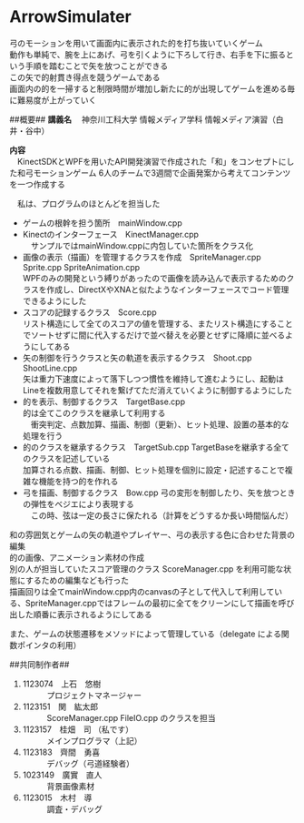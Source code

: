 ArrowSimulater
==============
弓のモーションを用いて画面内に表示された的を打ち抜いていくゲーム  
動作も単純で、腕を上にあげ、弓を引くように下ろして行き、右手を下に振るという手順を踏むことで矢を放つことができる  
この矢で的射貫き得点を競うゲームである  
画面内の的を一掃すると制限時間が増加し新たに的が出現してゲームを進める毎に難易度が上がっていく
  
##概要##
**講義名**
　神奈川工科大学 情報メディア学科 情報メディア演習（白井・谷中）

**内容**  
　KinectSDKとWPFを用いたAPI開発演習で作成された「和」をコンセプトにした和弓モーションゲーム
  6人のチームで3週間で企画発案から考えてコンテンツを一つ作成する  
  
　私は、プログラムのほとんどを担当した  
  * ゲームの根幹を担う箇所　mainWindow.cpp  
  * Kinectのインターフェース　KinectManager.cpp  
　サンプルではmainWindow.cppに内包していた箇所をクラス化
  * 画像の表示（描画）を管理するクラスを作成　SpriteManager.cpp Sprite.cpp SpriteAnimation.cpp  
  WPFのみの開発という縛りがあったので画像を読み込んで表示するためのクラスを作成し、DirectXやXNAと似たようなインターフェースでコード管理できるようにした
  * スコアの記録するクラス　Score.cpp  
  リスト構造にして全てのスコアの値を管理する、またリスト構造にすることでソートせずに間に代入するだけで並べ替えを必要とせずに降順に並べるようにしてある
  * 矢の制御を行うクラスと矢の軌道を表示するクラス　Shoot.cpp ShootLine.cpp  
  矢は重力下速度によって落下しつつ慣性を維持して進むようにし、起動はLineを複数用意してそれを繋げてただ消えていくように制御するようにした
  * 的を表示、制御するクラス　TargetBase.cpp  
  的は全てこのクラスを継承して利用する  
　衝突判定、点数加算、描画、制御（更新）、ヒット処理、設置の基本的な処理を行う
  * 的のクラスを継承するクラス　TargetSub.cpp
  TargetBaseを継承する全てのクラスを記述している  
  加算される点数、描画、制御、ヒット処理を個別に設定・記述することで複雑な機能を持つ的を作れる
  * 弓を描画、制御するクラス　Bow.cpp
  弓の変形を制御したり、矢を放つときの弾性をベジエにより表現する  
　この時、弦は一定の長さに保たれる（計算をどうするか長い時間悩んだ）  
  
和の雰囲気とゲームの矢の軌道やプレイヤー、弓の表示する色に合わせた背景の編集  
的の画像、アニメーション素材の作成  
別の人が担当していたスコア管理のクラス ScoreManager.cpp を利用可能な状態にするための編集なども行った  
描画回りは全てmainWindow.cpp内のcanvasの子として代入して利用している、SpriteManager.cppではフレームの最初に全てをクリーンにして描画を呼び出した順番に表示されるようにしてある
  
また、ゲームの状態遷移をメソッドによって管理している（delegate による関数ポインタの利用）  
  
##共同制作者##
  1. 1123074　上石　悠樹  
　　　プロジェクトマネージャー
  1. 1123151　関　紘太郎  
　　　ScoreManager.cpp FileIO.cpp のクラスを担当
  1. 1123157　桂畑　司 （私です）  
　　　メインプログラマ（上記）
  1. 1123183　齊間　勇喜  
　　　デバッグ（弓道経験者）
  1. 1023149　廣實　直人  
　　　背景画像素材
  1. 1123015　木村　導  
　　　調査・デバッグ

